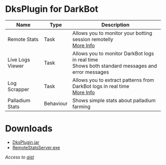 # DksPlugin for DarkBot

| Name | Type | Description |
| - | - | - |
| Remote Stats | Task | Allows you to monitor your botting session remotelly<br>[More Info](https://github.com/joseankco/DksPluginReleases/blob/main/info/RemoteStats.md) |
| Live Logs Viewer | Task | Allows you to monitor DarkBot logs in real time<br>Shows both standard messages and error messages |
| Log Scrapper | Task | Allows you to extract patterns from DarkBot logs in real time<br>[More Info](https://github.com/joseankco/DksPluginReleases/blob/main/info/LogScrapper.md)|
| Palladium Stats | Behaviour | Shows simple stats about palladium farming |

# Downloads
* [DksPlugin.jar](https://gist.github.com/joseankco/bbddd86e6f2c12cf2fe81658b579587f/raw/DksPlugin.jar)
* [RemoteStatsServer.exe](https://gist.github.com/joseankco/bbddd86e6f2c12cf2fe81658b579587f/raw/RemoteStatsServer.exe)

_Access to [gist](https://gist.github.com/joseankco/bbddd86e6f2c12cf2fe81658b579587f/)_
